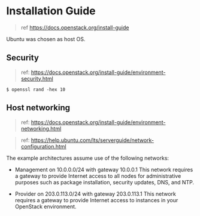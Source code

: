 # Installation Guide

> ref https://docs.openstack.org/install-guide

Ubuntu was chosen as host OS.

## Security

> ref: https://docs.openstack.org/install-guide/environment-security.html


```
$ openssl rand -hex 10
```

## Host networking

> ref: https://docs.openstack.org/install-guide/environment-networking.html

> ref: https://help.ubuntu.com/lts/serverguide/network-configuration.html


The example architectures assume use of the following networks:

- Management on 10.0.0.0/24 with gateway 10.0.0.1
  This network requires a gateway to provide Internet access to all nodes for administrative purposes such as package installation, security updates, DNS, and NTP.

- Provider on 203.0.113.0/24 with gateway 203.0.113.1
  This network requires a gateway to provide Internet access to instances in your OpenStack environment.
